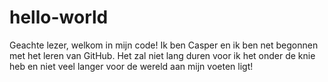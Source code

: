 # hello-world

Geachte lezer, welkom in mijn code!
Ik ben Casper en ik ben net begonnen met het leren van GitHub.
Het zal niet lang duren voor ik het onder de knie heb en niet veel langer voor de wereld aan mijn voeten ligt!
